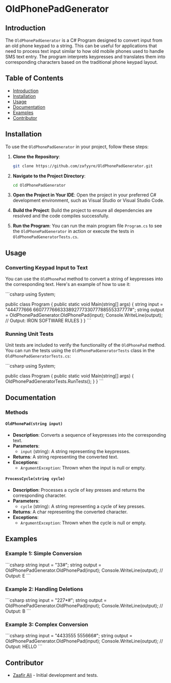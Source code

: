 
# OldPhonePadGenerator

## Introduction

The `OldPhonePadGenerator` is a C# Program designed to convert input from an old phone keypad to a string. This can be useful for applications that need to process text input similar to how old mobile phones used to handle SMS text entry. The program interprets keypresses and translates them into corresponding characters based on the traditional phone keypad layout.

## Table of Contents

- [Introduction](#introduction)
- [Installation](#installation)
- [Usage](#usage)
- [Documentation](#documentation)
- [Examples](#examples)
- [Contributor](#contributor)

## Installation

To use the `OldPhonePadGenerator` in your project, follow these steps:

1. **Clone the Repository**:
    ```sh
    git clone https://github.com/zafyyre/OldPhonePadGenerator.git
    ```

2. **Navigate to the Project Directory**:
    ```sh
    cd OldPhonePadGenerator
    ```

3. **Open the Project in Your IDE**:
    Open the project in your preferred C# development environment, such as Visual Studio or Visual Studio Code.

4. **Build the Project**:
    Build the project to ensure all dependencies are resolved and the code compiles successfully.

5. **Run the Program**:
    You can run the main program file `Program.cs` to see the `OldPhonePadGenerator` in action or execute the tests in `OldPhonePadGeneratorTests.cs`.

## Usage

### Converting Keypad Input to Text

You can use the `OldPhonePad` method to convert a string of keypresses into the corresponding text. Here's an example of how to use it:

\`\`\`csharp
using System;

public class Program
{
    public static void Main(string[] args)
    {
        string input = "444777666 660777766633389277733077788555337777#";
        string output = OldPhonePadGenerator.OldPhonePad(input);
        Console.WriteLine(output); // Output: IRON SOFTWARE RULES
    }
}
\`\`\`

### Running Unit Tests

Unit tests are included to verify the functionality of the `OldPhonePad` method. You can run the tests using the `OldPhonePadGeneratorTests` class in the `OldPhonePadGeneratorTests.cs`:

\`\`\`csharp
using System;

public class Program
{
    public static void Main(string[] args)
    {
        OldPhonePadGeneratorTests.RunTests();
    }
}
\`\`\`

## Documentation

### Methods

#### `OldPhonePad(string input)`

- **Description**: Converts a sequence of keypresses into the corresponding text.
- **Parameters**: 
  - `input` (string): A string representing the keypresses.
- **Returns**: A string representing the converted text.
- **Exceptions**: 
  - `ArgumentException`: Thrown when the input is null or empty.

#### `ProcessCycle(string cycle)`

- **Description**: Processes a cycle of key presses and returns the corresponding character.
- **Parameters**: 
  - `cycle` (string): A string representing a cycle of key presses.
- **Returns**: A char representing the converted character.
- **Exceptions**: 
  - `ArgumentException`: Thrown when the cycle is null or empty.

## Examples

### Example 1: Simple Conversion

\`\`\`csharp
string input = "33#";
string output = OldPhonePadGenerator.OldPhonePad(input);
Console.WriteLine(output); // Output: E
\`\`\`

### Example 2: Handling Deletions

\`\`\`csharp
string input = "227*#";
string output = OldPhonePadGenerator.OldPhonePad(input);
Console.WriteLine(output); // Output: B
\`\`\`

### Example 3: Complex Conversion

\`\`\`csharp
string input = "4433555 555666#";
string output = OldPhonePadGenerator.OldPhonePad(input);
Console.WriteLine(output); // Output: HELLO
\`\`\`

## Contributor

- [Zaafir Ali](https://github.com/zafyyre) - Initial development and tests.
